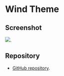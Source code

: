
# Wind Theme

## Screenshot
![](https://raw.githubusercontent.com/wlhe/vscode/master/Themes/windtheme/Screenshot.png).

## Repository
* [GitHub repository](https://github.com/wlhe/vscode).

